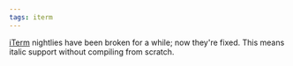 ```yaml
---
tags: iterm
---
```


[iTerm](/wiki/iTerm) nightlies have been broken for a while; now they're fixed. This means italic support without compiling from scratch.
